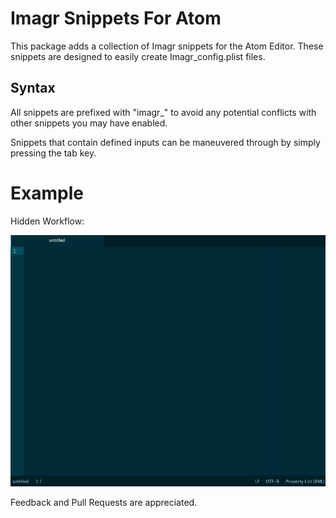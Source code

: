 # Imagr Snippets For Atom

This package adds a collection of Imagr snippets for the Atom Editor. These snippets are designed to easily create Imagr_config.plist files.

## Syntax

All snippets are prefixed with "imagr_" to avoid any potential conflicts with other snippets you may have enabled.

Snippets that contain defined inputs can be maneuvered through by simply pressing the tab key.

# Example

Hidden Workflow:

![Imagr - Snippet](https://github.com/erikng/imagr-snippets/blob/master/gifs/imagr_snippets.gif)


Feedback and Pull Requests are appreciated.
